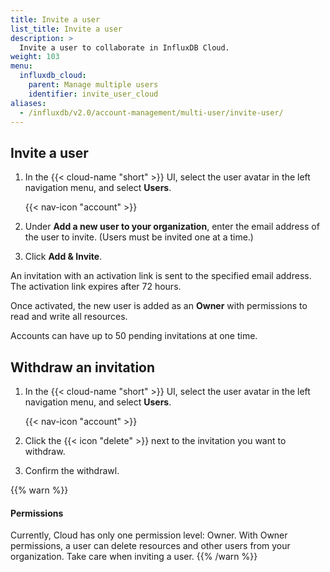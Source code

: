 ```yaml
---
title: Invite a user
list_title: Invite a user
description: >
  Invite a user to collaborate in InfluxDB Cloud.
weight: 103
menu:
  influxdb_cloud:
    parent: Manage multiple users
    identifier: invite_user_cloud
aliases:
  - /influxdb/v2.0/account-management/multi-user/invite-user/
---
```


## Invite a user

1. In the {{< cloud-name "short" >}} UI, select the user avatar in the left navigation menu, and select **Users**.

    {{< nav-icon "account" >}}
2. Under **Add a new user to your organization**, enter the email address of the user to invite.
   (Users must be invited one at a time.)
3. Click **Add & Invite**.

An invitation with an activation link is sent to the specified email address.
The activation link expires after 72 hours.

Once activated, the new user is added as an **Owner** with permissions to read and write all resources.

Accounts can have up to 50 pending invitations at one time.

## Withdraw an invitation

1. In the {{< cloud-name "short" >}} UI, select the user avatar in the left navigation menu, and select **Users**.

    {{< nav-icon "account" >}}
2. Click the {{< icon "delete" >}} next to the invitation you want to withdraw.
3. Confirm the withdrawl.

{{% warn %}}
#### Permissions

Currently, Cloud has only one permission level: Owner.
With Owner permissions, a user can delete resources and other users from your organization.
Take care when inviting a user.
{{% /warn %}}
